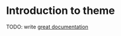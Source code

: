 # Introduction to theme

TODO: write [great documentation](http://jacobian.org/writing/what-to-write/)
